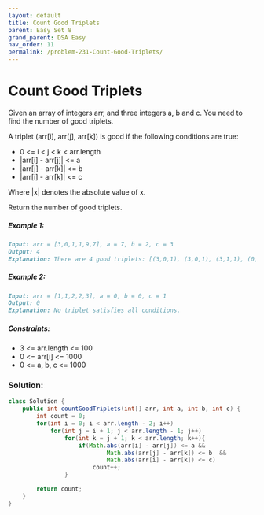 ```yaml
---
layout: default
title: Count Good Triplets
parent: Easy Set 8
grand_parent: DSA Easy
nav_order: 11
permalink: /problem-231-Count-Good-Triplets/
---
```

# Count Good Triplets
Given an array of integers arr, and three integers a, b and c. You need to find the number of good triplets.

A triplet (arr[i], arr[j], arr[k]) is good if the following conditions are true:

* 0 <= i < j < k < arr.length
* |arr[i] - arr[j]| <= a
* |arr[j] - arr[k]| <= b
* |arr[i] - arr[k]| <= c

Where |x| denotes the absolute value of x.

Return the number of good triplets.

##### Example 1:
```markdown
Input: arr = [3,0,1,1,9,7], a = 7, b = 2, c = 3
Output: 4
Explanation: There are 4 good triplets: [(3,0,1), (3,0,1), (3,1,1), (0,1,1)].
```
##### Example 2:
```markdown
Input: arr = [1,1,2,2,3], a = 0, b = 0, c = 1
Output: 0
Explanation: No triplet satisfies all conditions.
```
##### Constraints:
* 3 <= arr.length <= 100
* 0 <= arr[i] <= 1000
* 0 <= a, b, c <= 1000

### Solution:
```java
class Solution {
    public int countGoodTriplets(int[] arr, int a, int b, int c) {
        int count = 0;
        for(int i = 0; i < arr.length - 2; i++)
            for(int j = i + 1; j < arr.length - 1; j++)
                for(int k = j + 1; k < arr.length; k++){
                    if(Math.abs(arr[i] - arr[j]) <= a &&
                            Math.abs(arr[j] - arr[k]) <= b  &&
                            Math.abs(arr[i] - arr[k]) <= c)
                        count++;
                }

        return count;
    }
}
```
